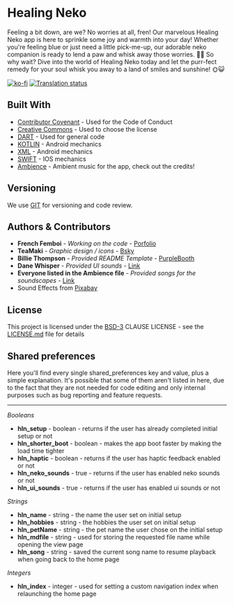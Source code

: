 # Healing Neko

Feeling a bit down, are we? No worries at all, fren! Our marvelous Healing Neko app is here to sprinkle some joy and warmth into your day! Whether you're feeling blue or just need a little pick-me-up, our adorable neko companion is ready to lend a paw and whisk away those worries. 🐾✨ So why wait? Dive into the world of Healing Neko today and let the purr-fect remedy for your soul whisk you away to a land of smiles and sunshine! 🌞😺

[![ko-fi](https://ko-fi.com/img/githubbutton_sm.svg)](https://ko-fi.com/N4N2FINT7) [![Translation status](http://translate.catpawz.eu/widget/catpawz/healing-neko/svg-badge.svg)](http://translate.catpawz.eu/engage/catpawz/)

## Built With

  - [Contributor Covenant](https://www.contributor-covenant.org/) - Used
    for the Code of Conduct
  - [Creative Commons](https://creativecommons.org/) - Used to choose
    the license
  - [DART](https://dart.dev/) - Used for general code
  - [KOTLIN](https://kotlinlang.org/) - Android mechanics
  - [XML](https://www.w3schools.com/xml/) - Android mechanics
  - [SWIFT](https://developer.apple.com/swift/) - IOS mechanics
  - [Ambience](soundscapes.md) - Ambient music for the app, check out the credits!

## Versioning

We use [GIT](https://git-scm.com/) for versioning and code review.

## Authors & Contributors

  - **French Femboi** - *Working on the code* - [Porfolio](https://french-femboi.eu)
  - **TeaMaki** - *Graphic design / icons* - [Bsky](https://bsky.app/profile/teamaki.bsky.social)
  - **Billie Thompson** - *Provided README Template* - [PurpleBooth](https://github.com/PurpleBooth)
  - **Dane Whisper** - *Provided UI sounds* - [Link](https://www.youtube.com/@danewhisper)
  - **Everyone listed in the Ambience file** - *Provided songs for the soundscapes* - [Link](soundscapes.md)
  - Sound Effects from <a href="https://pixabay.com/sound-effects/?utm_source=link-attribution&utm_medium=referral&utm_campaign=music&utm_content=47485">Pixabay</a>

## License

This project is licensed under the [BSD-3](LICENSE)
CLAUSE LICENSE - see the [LICENSE.md](LICENSE) file for
details

## Shared preferences

Here you'll find every single shared_preferences key and value, plus a simple explanation. It's possible that some of them aren't listed in here, due to the fact that they are not needed for code editing and only internal purposes such as bug reporting and feature requests.

---
_Booleans_
- **hln_setup** - boolean - returns if the user has already completed initial setup or not
- **hln_shorter_boot** - boolean - makes the app boot faster by making the load time tighter
- **hln_haptic** - boolean - returns if the user has haptic feedback enabled or not
- **hln_neko_sounds** - true - returns if the user has enabled neko sounds or not
- **hln_ui_sounds** - true - returns if the user has enabled ui sounds or not
 
_Strings_
- **hln_name** - string - the name the user set on initial setup
- **hln_hobbies** - string - the hobbies the user set on initial setup
- **hln_petName** - string - the pet name the user chose on the initial setup
- **hln_mdfile** - string - used for storing the requested file name while opening the view page
- **hln_song** - string - saved the current song name to resume playback when going back to the home page

_Integers_
- **hln_index** - integer - used for setting a custom navigation index when relaunching the home page
